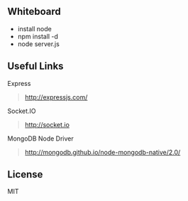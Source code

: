 Whiteboard
----------

* install node
* npm install -d
* node server.js

Useful Links
------------

Express
> http://expressjs.com/

Socket.IO
> http://socket.io

MongoDB Node Driver
> http://mongodb.github.io/node-mongodb-native/2.0/

License
-------

MIT
